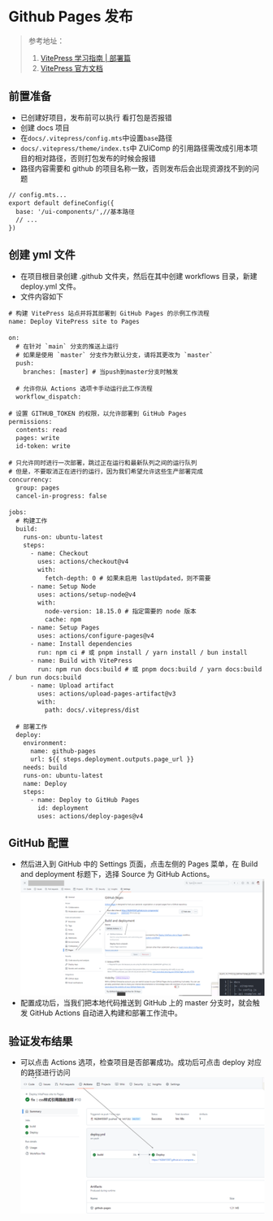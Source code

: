 # Github Pages 发布

> 参考地址：
>
> 1. [VitePress 学习指南 | 部署篇](https://juejin.cn/post/7361629576416739369)
> 2. [VitePress 官方文档](https://vitepress.dev/guide/deploy#github-pages)

## 前置准备
- 已创建好项目，发布前可以执行 看打包是否报错
- 创建 docs 项目
- 在`docs/.vitepress/config.mts`中设置`base`路径
- `docs/.vitepress/theme/index.ts`中 ZUiComp 的引用路径需改成引用本项目的相对路径，否则打包发布的时候会报错
- 路径内容需要和 github 的项目名称一致，否则发布后会出现资源找不到的问题

```ts{3}
// config.mts...
export default defineConfig({
  base: '/ui-components/',//基本路径
  // ...
})
```

## 创建 yml 文件

- 在项目根目录创建 .github 文件夹，然后在其中创建 workflows 目录，新建 deploy.yml 文件。
- 文件内容如下

```yml{11,40,45,47,51}
# 构建 VitePress 站点并将其部署到 GitHub Pages 的示例工作流程
name: Deploy VitePress site to Pages

on:
  # 在针对 `main` 分支的推送上运行
  # 如果是使用 `master` 分支作为默认分支，请将其更改为 `master`
  push:
    branches: [master] # 当push到master分支时触发

  # 允许你从 Actions 选项卡手动运行此工作流程
  workflow_dispatch:

# 设置 GITHUB_TOKEN 的权限，以允许部署到 GitHub Pages
permissions:
  contents: read
  pages: write
  id-token: write

# 只允许同时进行一次部署，跳过正在运行和最新队列之间的运行队列
# 但是，不要取消正在进行的运行，因为我们希望允许这些生产部署完成
concurrency:
  group: pages
  cancel-in-progress: false

jobs:
  # 构建工作
  build:
    runs-on: ubuntu-latest
    steps:
      - name: Checkout
        uses: actions/checkout@v4
        with:
          fetch-depth: 0 # 如果未启用 lastUpdated，则不需要
      - name: Setup Node
        uses: actions/setup-node@v4
        with:
          node-version: 18.15.0 # 指定需要的 node 版本
          cache: npm
      - name: Setup Pages
        uses: actions/configure-pages@v4
      - name: Install dependencies
        run: npm ci # 或 pnpm install / yarn install / bun install
      - name: Build with VitePress
        run: npm run docs:build # 或 pnpm docs:build / yarn docs:build / bun run docs:build
      - name: Upload artifact
        uses: actions/upload-pages-artifact@v3
        with:
          path: docs/.vitepress/dist

  # 部署工作
  deploy:
    environment:
      name: github-pages
      url: ${{ steps.deployment.outputs.page_url }}
    needs: build
    runs-on: ubuntu-latest
    name: Deploy
    steps:
      - name: Deploy to GitHub Pages
        id: deployment
        uses: actions/deploy-pages@v4
```

## GitHub 配置

- 然后进入到 GitHub 中的 Settings 页面，点击左侧的 Pages 菜单，在 Build and deployment 标题下，选择 Source 为 GitHub Actions。
  ![package.gif](./img/github-pages.png)<!-- 插入图片 -->
- 配置成功后，当我们把本地代码推送到 GitHub 上的 master 分支时，就会触发 GitHub Actions 自动进入构建和部署工作流中。

## 验证发布结果

- 可以点击 Actions 选项，检查项目是否部署成功。成功后可点击 deploy 对应的路径进行访问
  ![package.gif](./img/github-pages-actions.png)<!-- 插入图片 -->
